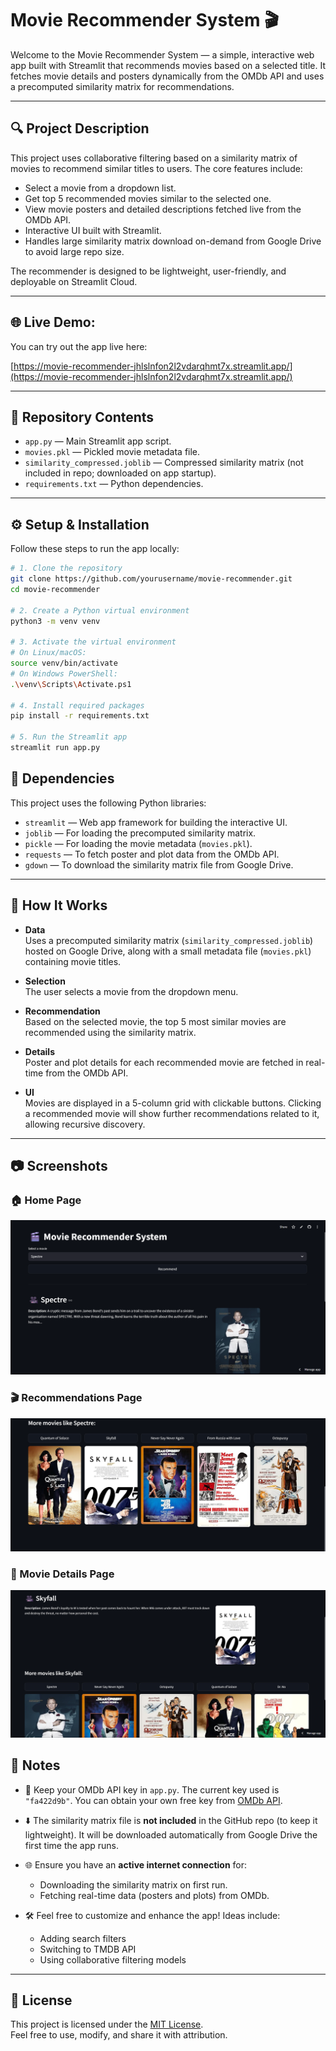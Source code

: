 # Movie Recommender System 🎬

Welcome to the Movie Recommender System — a simple, interactive web app built with Streamlit that recommends movies based on a selected title. It fetches movie details and posters dynamically from the OMDb API and uses a precomputed similarity matrix for recommendations.

---

## 🔍 Project Description

This project uses collaborative filtering based on a similarity matrix of movies to recommend similar titles to users. The core features include:

- Select a movie from a dropdown list.
- Get top 5 recommended movies similar to the selected one.
- View movie posters and detailed descriptions fetched live from the OMDb API.
- Interactive UI built with Streamlit.
- Handles large similarity matrix download on-demand from Google Drive to avoid large repo size.

The recommender is designed to be lightweight, user-friendly, and deployable on Streamlit Cloud.

---

## 🌐 Live Demo:

You can try out the app live here:

[https://movie-recommender-jhlslnfon2l2vdarqhmt7x.streamlit.app/](https://movie-recommender-jhlslnfon2l2vdarqhmt7x.streamlit.app/)

---

## 📁 Repository Contents

- `app.py` — Main Streamlit app script.
- `movies.pkl` — Pickled movie metadata file.
- `similarity_compressed.joblib` — Compressed similarity matrix (not included in repo; downloaded on app startup).
- `requirements.txt` — Python dependencies.

---

## ⚙️ Setup & Installation

Follow these steps to run the app locally:

```bash
# 1. Clone the repository
git clone https://github.com/yourusername/movie-recommender.git
cd movie-recommender

# 2. Create a Python virtual environment
python3 -m venv venv

# 3. Activate the virtual environment
# On Linux/macOS:
source venv/bin/activate
# On Windows PowerShell:
.\venv\Scripts\Activate.ps1

# 4. Install required packages
pip install -r requirements.txt

# 5. Run the Streamlit app
streamlit run app.py

```
## 🔧 Dependencies

This project uses the following Python libraries:

- `streamlit` — Web app framework for building the interactive UI.  
- `joblib` — For loading the precomputed similarity matrix.  
- `pickle` — For loading the movie metadata (`movies.pkl`).  
- `requests` — To fetch poster and plot data from the OMDb API.  
- `gdown` — To download the similarity matrix file from Google Drive.

---

## 🎯 How It Works

- **Data**  
  Uses a precomputed similarity matrix (`similarity_compressed.joblib`) hosted on Google Drive, along with a small metadata file (`movies.pkl`) containing movie titles.

- **Selection**  
  The user selects a movie from the dropdown menu.

- **Recommendation**  
  Based on the selected movie, the top 5 most similar movies are recommended using the similarity matrix.

- **Details**  
  Poster and plot details for each recommended movie are fetched in real-time from the OMDb API.

- **UI**  
  Movies are displayed in a 5-column grid with clickable buttons. Clicking a recommended movie will show further recommendations related to it, allowing recursive discovery.

---
## 📷 Screenshots

### 🏠 Home Page
![Home Page](images/movie-ui1.png)

### 🎬 Recommendations Page
![Recommendations](images/movie_ui2.png)

### 🎥 Movie Details Page
![Details](images/movie-ui3.png)


## 📝 Notes

- 🔑 Keep your OMDb API key in `app.py`. The current key used is `"fa422d9b"`. You can obtain your own free key from [OMDb API](https://www.omdbapi.com/apikey.aspx).

- ⬇️ The similarity matrix file is **not included** in the GitHub repo (to keep it lightweight). It will be downloaded automatically from Google Drive the first time the app runs.

- 🌐 Ensure you have an **active internet connection** for:
  - Downloading the similarity matrix on first run.
  - Fetching real-time data (posters and plots) from OMDb.

- 🛠️ Feel free to customize and enhance the app! Ideas include:
  - Adding search filters
  - Switching to TMDB API
  - Using collaborative filtering models

---

## 📄 License

This project is licensed under the [MIT License](LICENSE).  
Feel free to use, modify, and share it with attribution.



